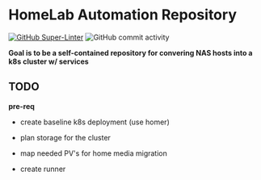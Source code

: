 # HomeLab Automation Repository
[![GitHub Super-Linter](https://github.com/Neilrw86/Nas-Automation/workflows/Lint%20Code%20Base/badge.svg)](https://github.com/marketplace/actions/super-linter)
![GitHub commit activity](https://img.shields.io/github/commit-activity/w/Neilrw86/Nas-Automation)


**Goal is to be a self-contained repository for convering NAS hosts into a k8s cluster w/ services**

## TODO

**pre-req**
- create baseline k8s deployment (use homer)
- plan storage for the cluster
- map needed PV's for home media migration

- create runner





